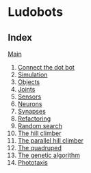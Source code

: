 # Ludobots

## Index

[Main](../../)     
1. [Connect the dot bot](/connect-the-dot-bot/)
2. [Simulation](/simulation/)
3. [Objects](/objects/)
4. [Joints]() 
5. [Sensors]() 
6. [Neurons]()
7. [Synapses]()
8. [Refactoring]() 
9. [Random search]()
10. [The hill climber]()
11. [The parallel hill climber]()
12. [The quadruped]()
13. [The genetic algorithm]()
14. [Phototaxis]()





